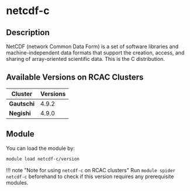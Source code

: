 # netcdf-c

## Description
NetCDF (network Common Data Form) is a set of software libraries and machine-independent data formats that support the creation, access, and sharing of array-oriented scientific data. This is the C distribution.

## Available Versions on RCAC Clusters
|Cluster|Versions|
|---|---|
|**Gautschi**|4.9.2|
|**Negishi**|4.9.0|

## Module
You can load the module by:

```bash
module load netcdf-c/version
```

!!! note "Note for using `netcdf-c` on RCAC clusters"
    Run `module spider netcdf-c` beforehand to check if this version requires any prerequisite modules.

